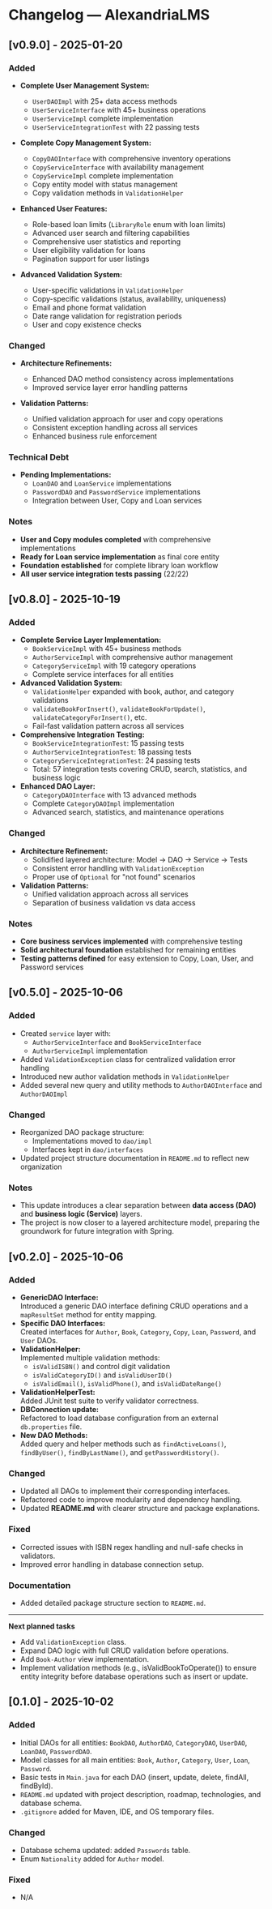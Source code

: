 # Changelog — AlexandriaLMS
## [v0.9.0] - 2025-01-20
### Added
- **Complete User Management System:**
  - `UserDAOImpl` with 25+ data access methods
  - `UserServiceInterface` with 45+ business operations
  - `UserServiceImpl` complete implementation
  - `UserServiceIntegrationTest` with 22 passing tests

- **Complete Copy Management System:**
  - `CopyDAOInterface` with comprehensive inventory operations
  - `CopyServiceInterface` with availability management
  - `CopyServiceImpl` complete implementation
  - Copy entity model with status management
  - Copy validation methods in `ValidationHelper`

- **Enhanced User Features:**
  - Role-based loan limits (`LibraryRole` enum with loan limits)
  - Advanced user search and filtering capabilities
  - Comprehensive user statistics and reporting
  - User eligibility validation for loans
  - Pagination support for user listings

- **Advanced Validation System:**
  - User-specific validations in `ValidationHelper`
  - Copy-specific validations (status, availability, uniqueness)
  - Email and phone format validation
  - Date range validation for registration periods
  - User and copy existence checks

### Changed
- **Architecture Refinements:**
  - Enhanced DAO method consistency across implementations
  - Improved service layer error handling patterns

- **Validation Patterns:**
  - Unified validation approach for user and copy operations
  - Consistent exception handling across all services
  - Enhanced business rule enforcement

### Technical Debt
- **Pending Implementations:**
  - `LoanDAO` and `LoanService` implementations
  - `PasswordDAO` and `PasswordService` implementations
  - Integration between User, Copy and Loan services

### Notes
- **User and Copy modules completed** with comprehensive implementations
- **Ready for Loan service implementation** as final core entity
- **Foundation established** for complete library loan workflow
- **All user service integration tests passing** (22/22)

## [v0.8.0] - 2025-10-19
### Added
- **Complete Service Layer Implementation:**
  - `BookServiceImpl` with 45+ business methods
  - `AuthorServiceImpl` with comprehensive author management
  - `CategoryServiceImpl` with 19 category operations
  - Complete service interfaces for all entities
- **Advanced Validation System:**
  - `ValidationHelper` expanded with book, author, and category validations
  - `validateBookForInsert()`, `validateBookForUpdate()`, `validateCategoryForInsert()`, etc.
  - Fail-fast validation pattern across all services
- **Comprehensive Integration Testing:**
  - `BookServiceIntegrationTest`: 15 passing tests
  - `AuthorServiceIntegrationTest`: 18 passing tests  
  - `CategoryServiceIntegrationTest`: 24 passing tests
  - Total: 57 integration tests covering CRUD, search, statistics, and business logic
- **Enhanced DAO Layer:**
  - `CategoryDAOInterface` with 13 advanced methods
  - Complete `CategoryDAOImpl` implementation
  - Advanced search, statistics, and maintenance operations

### Changed
- **Architecture Refinement:**
  - Solidified layered architecture: Model → DAO → Service → Tests
  - Consistent error handling with `ValidationException`
  - Proper use of `Optional` for "not found" scenarios
- **Validation Patterns:**
  - Unified validation approach across all services
  - Separation of business validation vs data access

### Notes
- **Core business services implemented** with comprehensive testing
- **Solid architectural foundation** established for remaining entities
- **Testing patterns defined** for easy extension to Copy, Loan, User, and Password services

## [v0.5.0] - 2025-10-06  
### Added
- Created `service` layer with:
  - `AuthorServiceInterface` and `BookServiceInterface`
  - `AuthorServiceImpl` implementation
- Added `ValidationException` class for centralized validation error handling
- Introduced new author validation methods in `ValidationHelper`
- Added several new query and utility methods to `AuthorDAOInterface` and `AuthorDAOImpl`

### Changed
- Reorganized DAO package structure:
  - Implementations moved to `dao/impl`
  - Interfaces kept in `dao/interfaces`
- Updated project structure documentation in `README.md` to reflect new organization

### Notes
- This update introduces a clear separation between **data access (DAO)** and **business logic (Service)** layers.  
- The project is now closer to a layered architecture model, preparing the groundwork for future integration with Spring.

## [v0.2.0] - 2025-10-06

### Added
- **GenericDAO Interface:**  
  Introduced a generic DAO interface defining CRUD operations and a `mapResultSet` method for entity mapping.
- **Specific DAO Interfaces:**  
  Created interfaces for `Author`, `Book`, `Category`, `Copy`, `Loan`, `Password`, and `User` DAOs.
- **ValidationHelper:**  
  Implemented multiple validation methods:
  - `isValidISBN()` and control digit validation  
  - `isValidCategoryID()` and `isValidUserID()`  
  - `isValidEmail()`, `isValidPhone()`, and `isValidDateRange()`  
- **ValidationHelperTest:**  
  Added JUnit test suite to verify validator correctness.
- **DBConnection update:**  
  Refactored to load database configuration from an external `db.properties` file.
- **New DAO Methods:**  
  Added query and helper methods such as `findActiveLoans()`, `findByUser()`, `findByLastName()`, and `getPasswordHistory()`.

### Changed
- Updated all DAOs to implement their corresponding interfaces.
- Refactored code to improve modularity and dependency handling.
- Updated **README.md** with clearer structure and package explanations.

### Fixed
- Corrected issues with ISBN regex handling and null-safe checks in validators.
- Improved error handling in database connection setup.

### Documentation
- Added detailed package structure section to `README.md`.
---

**Next planned tasks**
- Add `ValidationException` class.  
- Expand DAO logic with full CRUD validation before operations.  
- Add `Book-Author` view implementation.
- Implement validation methods (e.g., isValidBookToOperate()) to ensure entity integrity before database operations such as insert or update.

## [0.1.0] - 2025-10-02
### Added
- Initial DAOs for all entities: `BookDAO`, `AuthorDAO`, `CategoryDAO`, `UserDAO`, `LoanDAO`, `PasswordDAO`.
- Model classes for all main entities: `Book`, `Author`, `Category`, `User`, `Loan`, `Password`.
- Basic tests in `Main.java` for each DAO (insert, update, delete, findAll, findById).
- `README.md` updated with project description, roadmap, technologies, and database schema.
- `.gitignore` added for Maven, IDE, and OS temporary files.

### Changed
- Database schema updated: added `Passwords` table.
- Enum `Nationality` added for `Author` model.

### Fixed
- N/A
